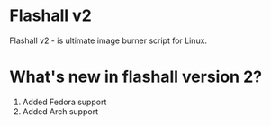 # Flashall v2
Flashall v2 - is ultimate image burner script for Linux.

# What's new in flashall version 2?
1. Added Fedora support
2. Added Arch support
